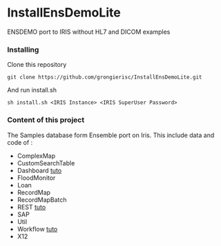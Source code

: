 # InstallEnsDemoLite

ENSDEMO port to IRIS without HL7 and DICOM examples

### Installing

Clone this repository

```
git clone https://github.com/grongierisc/InstallEnsDemoLite.git
```

And run install.sh

```
sh install.sh <IRIS Instance> <IRIS SuperUser Password>
```

### Content of this project

The Samples database form Ensemble port on Iris.
This include data and code of :

* ComplexMap
* CustomSearchTable
* Dashboard [tuto](https://docs.intersystems.com/latest/csp/docbook/DocBook.UI.Page.cls?KEY=ECONFIG_dash#ECONFIG_C233288)
* FloodMonitor
* Loan
* RecordMap
* RecordMapBatch
* REST [tuto](https://docs.intersystems.com/latest/csp/docbook/DocBook.UI.Page.cls?KEY=EREST_walkthrough) 
* SAP
* Util
* Workflow [tuto](https://docs.intersystems.com/latest/csp/docbook/DocBook.UI.Page.cls?KEY=EGWF_example)
* X12